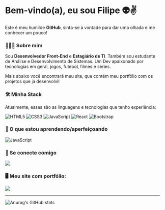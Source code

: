 # Bem-vindo(a), eu sou Filipe 👽✌️
Este é meu humilde __GitHub__, sinta-se à vontade para dar uma olhada e me conhecer um pouco!

### 👨🏻‍💻 Sobre mim
Sou __Desenvolvedor Front-End__ e __Estagiário de TI__. Também sou estudante de Análise e Desenvolvimento de Sistemas. Um Dev apaixonado por tecnologias em geral, jogos, futebol, filmes e séries.

Mais abaixo você encontrará meu site, que contém meu portfólio com os projetos que já desenvolvi!

### 🛠 Minha Stack
Atualmente, essas são as linguagens e tecnologias que tenho experiência:

![HTML5](https://img.shields.io/badge/HTML5-E34F26?style=for-the-badge&logo=html5&logoColor=white)
![CSS3](https://img.shields.io/badge/CSS3-1572B6?style=for-the-badge&logo=css3&logoColor=white)
![JavaScript](https://img.shields.io/badge/JavaScript-F7DF1E?style=for-the-badge&logo=javascript&logoColor=black)
![React](https://img.shields.io/badge/React-20232A?style=for-the-badge&logo=react&logoColor=61DAFB)
![Bootstrap](https://img.shields.io/badge/Bootstrap-563D7C?style=for-the-badge&logo=bootstrap&logoColor=white)

### 🎯 O que estou aprendendo/aperfeiçoando
![JavaScript](https://img.shields.io/badge/JavaScript-F7DF1E?style=for-the-badge&logo=javascript&logoColor=black)

### 🤝 Se conecte comigo
<a href="https://www.linkedin.com/in/filipegallo/"> <img align="center" src="https://img.shields.io/badge/LinkedIn-0077B5?style=for-the-badge&logo=linkedin&logoColor=white" /> </a>

### 🖥 Meu site com portfólio:
<a href="https://github.com/filipegallodev/portfolio">
  <img align="center" src="https://github-readme-stats.vercel.app/api/pin?username=filipegallodev&repo=portfolio&theme=github_dark" />
</a>

<hr>

![Anurag's GitHub stats](https://github-readme-stats.vercel.app/api?username=filipegallodev&show_icons=true&include_all_commits=true&theme=github_dark)
